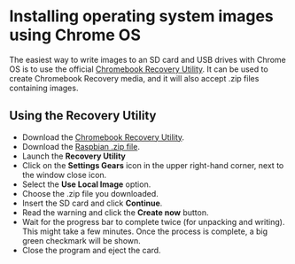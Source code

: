 # Installing operating system images using Chrome OS

The easiest way to write images to an SD card and USB drives with Chrome OS is to use the official [Chromebook Recovery Utility](https://chrome.google.com/webstore/detail/chromebook-recovery-utili/jndclpdbaamdhonoechobihbbiimdgai). It can be used to create Chromebook Recovery media, and it will also accept .zip files containing images.
 
## Using the Recovery Utility

- Download the [Chromebook Recovery Utility](https://chrome.google.com/webstore/detail/chromebook-recovery-utili/jndclpdbaamdhonoechobihbbiimdgai).
- Download the [Raspbian .zip file](https://www.raspberrypi.org/downloads/raspbian/).
- Launch the **Recovery Utility**
- Click on the **Settings Gears** icon in the upper right-hand corner, next to the window close icon.
- Select the **Use Local Image** option.
- Choose the .zip file you downloaded.
- Insert the SD card and click **Continue**.
- Read the warning and click the **Create now** button.
- Wait for the progress bar to complete twice (for unpacking and writing). This might take a few minutes. Once the process is complete, a big green checkmark will be shown.
- Close the program and eject the card.
